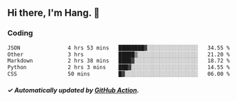 ## Hi there, I'm Hang. 👋

### Coding

<!--START_SECTION:waka-->

```txt
JSON               4 hrs 53 mins   ████████▓░░░░░░░░░░░░░░░░   34.55 %
Other              3 hrs           █████▒░░░░░░░░░░░░░░░░░░░   21.20 %
Markdown           2 hrs 38 mins   ████▓░░░░░░░░░░░░░░░░░░░░   18.72 %
Python             2 hrs 3 mins    ███▓░░░░░░░░░░░░░░░░░░░░░   14.55 %
CSS                50 mins         █▓░░░░░░░░░░░░░░░░░░░░░░░   06.00 %
```

<!--END_SECTION:waka-->

##### ✓ Automatically updated by [GitHub Action](https://github.com/huhuhang/huhuhang/actions).
